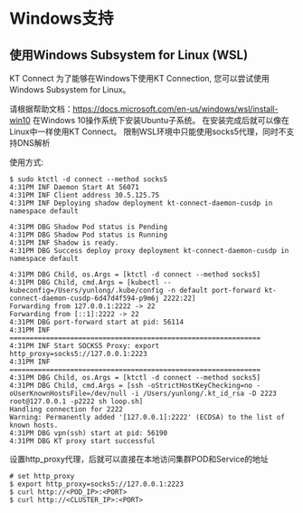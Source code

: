 Windows支持
==============

## 使用Windows Subsystem for Linux (WSL)

KT Connect 为了能够在Windows下使用KT Connection, 您可以尝试使用Windows Subsystem for Linux。

请根据帮助文档：https://docs.microsoft.com/en-us/windows/wsl/install-win10 在Windows 10操作系统下安装Ubuntu子系统。 在安装完成后就可以像在Linux中一样使用KT Connect。 限制WSL环境中只能使用socks5代理，同时不支持DNS解析

使用方式:

```
$ sudo ktctl -d connect --method socks5
4:31PM INF Daemon Start At 56071
4:31PM INF Client address 30.5.125.75
4:31PM INF Deploying shadow deployment kt-connect-daemon-cusdp in namespace default

4:31PM DBG Shadow Pod status is Pending
4:31PM DBG Shadow Pod status is Running
4:31PM INF Shadow is ready.
4:31PM DBG Success deploy proxy deployment kt-connect-daemon-cusdp in namespace default

4:31PM DBG Child, os.Args = [ktctl -d connect --method socks5]
4:31PM DBG Child, cmd.Args = [kubectl --kubeconfig=/Users/yunlong/.kube/config -n default port-forward kt-connect-daemon-cusdp-6d47d4f594-p9m6j 2222:22]
Forwarding from 127.0.0.1:2222 -> 22
Forwarding from [::1]:2222 -> 22
4:31PM DBG port-forward start at pid: 56114
4:31PM INF ==============================================================
4:31PM INF Start SOCKS5 Proxy: export http_proxy=socks5://127.0.0.1:2223
4:31PM INF ==============================================================
4:31PM DBG Child, os.Args = [ktctl -d connect --method socks5]
4:31PM DBG Child, cmd.Args = [ssh -oStrictHostKeyChecking=no -oUserKnownHostsFile=/dev/null -i /Users/yunlong/.kt_id_rsa -D 2223 root@127.0.0.1 -p2222 sh loop.sh]
Handling connection for 2222
Warning: Permanently added '[127.0.0.1]:2222' (ECDSA) to the list of known hosts.
4:31PM DBG vpn(ssh) start at pid: 56190
4:31PM DBG KT proxy start successful
```

设置http_proxy代理，后就可以直接在本地访问集群POD和Service的地址

```
# set http_proxy
$ export http_proxy=socks5://127.0.0.1:2223
$ curl http://<POD_IP>:<PORT>
$ curl http://<CLUSTER_IP>:<PORT>
```